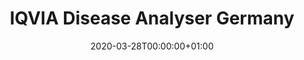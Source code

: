 ---
title: "IQVIA Disease Analyser Germany"
subtitle: ""
summary: "Anonymized patient records collected from Patient Management software used by GPs and selected specialists to document patients’ medical records within their office-based practice during a visit "
owners:
  - organisation: "Janssen R&D"
    lead: "Janssen R&D"
    alternate: "See Grid"
country: "Germany"
source_types: 
    - "General practice electronic health records"
omop: "CDM v5.3"
dbms: "SQL Server"
patient_count: "37m "
has_covid: "N"
first_time: "No"
data_history: "1992 – "
references: [""]

authors: 
    - "Janssen R&D"
    - "See Grid"
tags: []
categories: ["dataset"]
date: 2020-03-28T00:00:00+01:00
lastmod: 2020-03-28T00:00:00+01:00
featured: false
draft: false

links:
    - icon: globe
      icon_pack: fas
      name: More information
      url: ""
image:
      placement: 1
      caption: ""
      focal_point: ""
      preview_only: false
      alt_text: ""
projects: []
---
